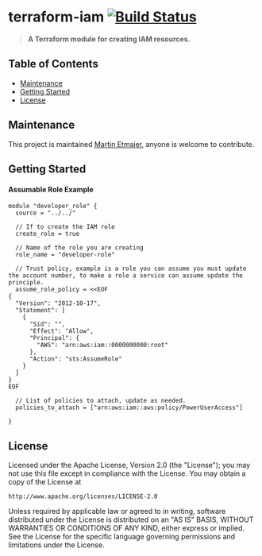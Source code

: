 # terraform-iam [![Build Status](https://github.com/barundel/terraform-aws-iam/workflows/build/badge.svg)](https://github.com/barundel/terraform-aws-iam/actions)

> **A Terraform module for creating IAM resources.**

## Table of Contents

- [Maintenance](#maintenance)
- [Getting Started](#getting-started)
- [License](#license)

## Maintenance

This project is maintained [Martin Etmajer](https://github.com/barundel), anyone is welcome to contribute. 

## Getting Started

#### Assumable Role Example

```
module "developer_role" {
  source = "../../"

  // If to create the IAM role
  create_role = true

  // Name of the role you are creating
  role_name = "developer-role"

  // Trust policy, example is a role you can assume you must update the account number, to make a role a service can assume update the principle.
  assume_role_policy = <<EOF
{
  "Version": "2012-10-17",
  "Statement": [
    {
      "Sid": "",
      "Effect": "Allow",
      "Principal": {
        "AWS": "arn:aws:iam::0000000000:root"
      },
      "Action": "sts:AssumeRole"
    }
  ]
}
EOF

  // List of policies to attach, update as needed.
  policies_to_attach = ["arn:aws:iam::aws:policy/PowerUserAccess"]

}
```

## License

Licensed under the Apache License, Version 2.0 (the "License");
you may not use this file except in compliance with the License.
You may obtain a copy of the License at

    http://www.apache.org/licenses/LICENSE-2.0

Unless required by applicable law or agreed to in writing, software
distributed under the License is distributed on an "AS IS" BASIS,
WITHOUT WARRANTIES OR CONDITIONS OF ANY KIND, either express or implied.
See the License for the specific language governing permissions and
limitations under the License.
